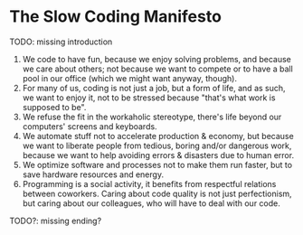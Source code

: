 # The Slow Coding Manifesto

TODO: missing introduction

1. We code to have fun, because we enjoy solving problems, and because we care
   about others; not because we want to compete or to have a ball pool in our
   office (which we might want anyway, though).
2. For many of us, coding is not just a job, but a form of life, and as such, we
   want to enjoy it, not to be stressed because "that's what work is supposed to
   be".
3. We refuse the fit in the workaholic stereotype, there's life beyond our
   computers' screens and keyboards.
4. We automate stuff not to accelerate production & economy, but because we want
   to liberate people from tedious, boring and/or dangerous work, because we
   want to help avoiding errors & disasters due to human error.
5. We optimize software and processes not to make them run faster, but to save
   hardware resources and energy.
6. Programming is a social activity, it benefits from respectful relations
   between coworkers. Caring about code quality is not just perfectionism, but
   caring about our colleagues, who will have to deal with our code.

TODO?: missing ending?
